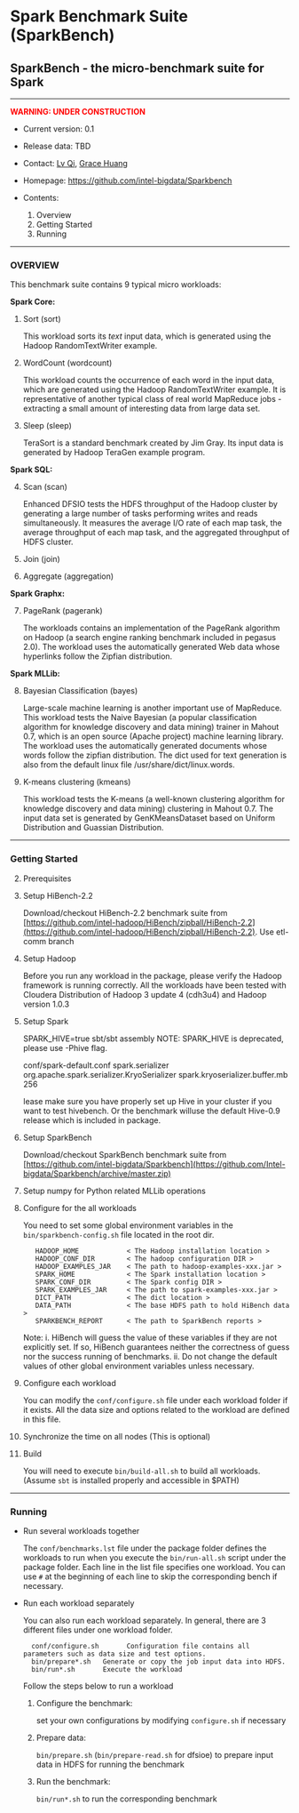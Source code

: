 # Spark Benchmark Suite (SparkBench) #
## SparkBench - the micro-benchmark suite for Spark ##

---

**<font color='red'>WARNING: UNDER CONSTRUCTION</font>**

- Current version: 0.1
- Release data: TBD
- Contact: [Lv Qi](mailto:qi.lv@intel.com), [Grace Huang](mailto:jie.huang@intel.com)
- Homepage: https://github.com/intel-bigdata/Sparkbench

- Contents:
  1. Overview
  2. Getting Started
  3. Running

---
### OVERVIEW ###

This benchmark suite contains 9 typical micro workloads:

  **Spark Core:**

1. Sort (sort)

    This workload sorts its *text* input data, which is generated using the Hadoop RandomTextWriter example.

2. WordCount (wordcount)

    This workload counts the occurrence of each word in the input data, which are generated using the Hadoop RandomTextWriter example. It is representative of another typical class of real world MapReduce jobs - extracting a small amount of interesting data from large data set.

3. Sleep (sleep)

    TeraSort is a standard benchmark created by Jim Gray. Its input data is generated by Hadoop TeraGen example program.

  **Spark SQL:**

4. Scan (scan)

    Enhanced DFSIO tests the HDFS throughput of the Hadoop cluster by generating a large number of tasks performing writes and reads simultaneously. It measures the average I/O rate of each map task, the average throughput of each map task, and the aggregated throughput of HDFS cluster.

5. Join (join)

6. Aggregate (aggregation)

  **Spark Graphx:**

7. PageRank (pagerank)

    The workloads contains an implementation of the PageRank algorithm on Hadoop (a search engine ranking benchmark included in pegasus 2.0). The workload uses the automatically generated Web data whose hyperlinks follow the Zipfian distribution.

  **Spark MLLib:**

8. Bayesian Classification (bayes)

    Large-scale machine learning is another important use of MapReduce. This workload tests the Naive Bayesian (a popular classification algorithm for knowledge discovery and data mining) trainer in Mahout 0.7, which is an open source (Apache project) machine learning library. The workload uses the automatically generated documents whose words follow the zipfian distribution. The dict used for text generation is also from the default linux file /usr/share/dict/linux.words.

9. K-means clustering (kmeans)

    This workload tests the K-means (a well-known clustering algorithm for knowledge discovery and data mining) clustering in Mahout 0.7. The input data set is generated by GenKMeansDataset based on Uniform Distribution and Guassian Distribution.

---
### Getting Started ###

2. Prerequisites

  1. Setup HiBench-2.2

      Download/checkout HiBench-2.2 benchmark suite from [https://github.com/intel-hadoop/HiBench/zipball/HiBench-2.2](https://github.com/intel-hadoop/HiBench/zipball/HiBench-2.2). Use etl-comm branch

  2. Setup Hadoop

      Before you run any workload in the package, please verify the Hadoop framework is running correctly. All the workloads have been tested with Cloudera Distribution of Hadoop 3 update 4 (cdh3u4) and Hadoop version 1.0.3

  3. Setup Spark

      SPARK_HIVE=true sbt/sbt assembly
NOTE: SPARK_HIVE is deprecated, please use -Phive flag.

      conf/spark-default.conf
      spark.serializer       org.apache.spark.serializer.KryoSerializer
      spark.kryoserializer.buffer.mb  256

      lease make sure you have properly set up Hive in your cluster if you want to test hivebench. Or the benchmark willuse the default Hive-0.9 release which is included in package.

  4. Setup SparkBench

      Download/checkout SparkBench benchmark suite from [https://github.com/intel-bigdata/Sparkbench](https://github.com/Intel-bigdata/Sparkbench/archive/master.zip)

  5. Setup numpy for Python related MLLib operations

2. Configure for the all workloads

    You need to set some global environment variables in the `bin/sparkbench-config.sh` file located in the root dir.

          HADOOP_HOME            < The Hadoop installation location >
          HADOOP_CONF_DIR        < The hadoop configuration DIR >
          HADOOP_EXAMPLES_JAR    < The path to hadoop-examples-xxx.jar >
          SPARK_HOME             < The Spark installation location >
          SPARK_CONF_DIR         < The Spark config DIR >
          SPARK_EXAMPLES_JAR     < The path to spark-examples-xxx.jar >
          DICT_PATH              < The dict location >
          DATA_PATH              < The base HDFS path to hold HiBench data >
          SPARKBENCH_REPORT      < The path to SparkBench reports >

    Note:
      i.  HiBench will guess the value of these variables if they are not explicitly set. If so, HiBench guarantees neither the correctness of guess nor the success running of benchmarks.
      ii. Do not change the default values of other global environment variables unless necessary.

3. Configure each workload

    You can modify the `conf/configure.sh` file under each workload folder if it exists. All the data size and options related to the workload are defined in this file.

4. Synchronize the time on all nodes (This is optional)

5. Build

    You will need to execute `bin/build-all.sh` to build all workloads. (Assume `sbt` is installed properly and accessible in $PATH)

---
### Running ###

- Run several workloads together

  The `conf/benchmarks.lst` file under the package folder defines the workloads to run when you execute the `bin/run-all.sh` script under the package folder. Each line in the list file specifies one workload. You can use `#` at the beginning of each line to skip the corresponding bench if necessary.

- Run each workload separately

  You can also run each workload separately. In general, there are 3 different files under one workload folder.

        conf/configure.sh       Configuration file contains all parameters such as data size and test options.
        bin/prepare*.sh   Generate or copy the job input data into HDFS.
        bin/run*.sh       Execute the workload

  Follow the steps below to run a workload

  1. Configure the benchmark:

      set your own configurations by modifying `configure.sh` if necessary
  2. Prepare data:

      `bin/prepare.sh` (`bin/prepare-read.sh` for dfsioe) to prepare input data in HDFS for running the benchmark
  3. Run the benchmark:

      `bin/run*.sh` to run the corresponding benchmark

